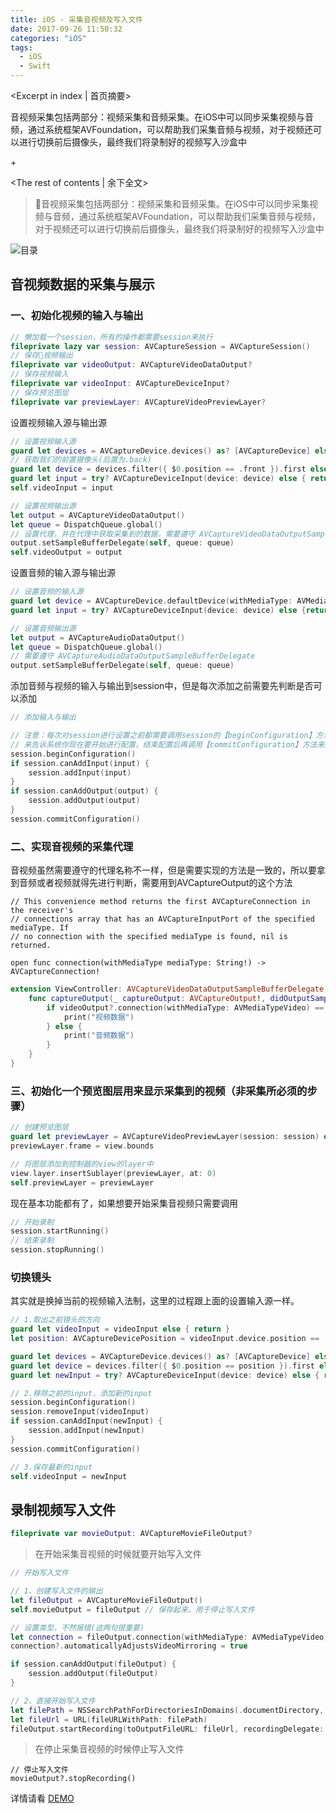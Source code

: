 ```yaml
---
title: iOS - 采集音视频及写入文件
date: 2017-09-26 11:50:32
categories: "iOS"
tags:
  - iOS
  - Swift
---
```


<Excerpt in index | 首页摘要> 

音视频采集包括两部分：视频采集和音频采集。在iOS中可以同步采集视频与音频，通过系统框架AVFoundation，可以帮助我们采集音频与视频，对于视频还可以进行切换前后摄像头，最终我们将录制好的视频写入沙盒中

+<!-- more -->

<The rest of contents | 余下全文>

> 音视频采集包括两部分：视频采集和音频采集。在iOS中可以同步采集视频与音频，通过系统框架AVFoundation，可以帮助我们采集音频与视频，对于视频还可以进行切换前后摄像头，最终我们将录制好的视频写入沙盒中

![目录](http://linxunfeng.github.io/images/2017/09/iOS-采集音视频及写入文件/1.gif)

## 音视频数据的采集与展示
### 一、初始化视频的输入与输出
``` swift
// 懒加载一个session，所有的操作都需要session来执行
fileprivate lazy var session: AVCaptureSession = AVCaptureSession()
// 保存视频输出
fileprivate var videoOutput: AVCaptureVideoDataOutput?
// 保存视频输入
fileprivate var videoInput: AVCaptureDeviceInput?
// 保存预览图层
fileprivate var previewLayer: AVCaptureVideoPreviewLayer?
```
设置视频输入源与输出源
```swift
// 设置视频输入源
guard let devices = AVCaptureDevice.devices() as? [AVCaptureDevice] else { return }
// 获取我们的前置摄像头(后置为.back)
guard let device = devices.filter({ $0.position == .front }).first else { return }
guard let input = try? AVCaptureDeviceInput(device: device) else { return }
self.videoInput = input

// 设置视频输出源
let output = AVCaptureVideoDataOutput()
let queue = DispatchQueue.global()
// 设置代理，并在代理中获取采集到的数据，需要遵守 AVCaptureVideoDataOutputSampleBufferDelegate
output.setSampleBufferDelegate(self, queue: queue)
self.videoOutput = output
```
设置音频的输入源与输出源
```swift
// 设置音频的输入源
guard let device = AVCaptureDevice.defaultDevice(withMediaType: AVMediaTypeAudio) else { return }
guard let input = try? AVCaptureDeviceInput(device: device) else {return}

// 设置音频输出源
let output = AVCaptureAudioDataOutput()
let queue = DispatchQueue.global()
// 需要遵守 AVCaptureAudioDataOutputSampleBufferDelegate
output.setSampleBufferDelegate(self, queue: queue)
```
添加音频与视频的输入与输出到session中，但是每次添加之前需要先判断是否可以添加

``` swift
// 添加输入与输出

// 注意：每次对session进行设置之前都需要调用session的【beginConfiguration】方法
// 来告诉系统你现在要开始进行配置，结束配置后再调用【commitConfiguration】方法来提交配置
session.beginConfiguration()
if session.canAddInput(input) {
    session.addInput(input)
}
if session.canAddOutput(output) {
    session.addOutput(output)
}
session.commitConfiguration()
```
### 二、实现音视频的采集代理
音视频虽然需要遵守的代理名称不一样，但是需要实现的方法是一致的，所以要拿到音频或者视频就得先进行判断，需要用到AVCaptureOutput的这个方法
```
// This convenience method returns the first AVCaptureConnection in the receiver's
// connections array that has an AVCaptureInputPort of the specified mediaType. If 
// no connection with the specified mediaType is found, nil is returned.

open func connection(withMediaType mediaType: String!) -> AVCaptureConnection!
```
```swift
extension ViewController: AVCaptureVideoDataOutputSampleBufferDelegate, AVCaptureAudioDataOutputSampleBufferDelegate {
    func captureOutput(_ captureOutput: AVCaptureOutput!, didOutputSampleBuffer sampleBuffer: CMSampleBuffer!, from connection: AVCaptureConnection!) {
        if videoOutput?.connection(withMediaType: AVMediaTypeVideo) == connection {
            print("视频数据")
        } else {
            print("音频数据")
        }
    }
}
```
### 三、初始化一个预览图层用来显示采集到的视频（非采集所必须的步骤）
```swift
// 创建预览图层
guard let previewLayer = AVCaptureVideoPreviewLayer(session: session) else {return}
previewLayer.frame = view.bounds

// 将图层添加到控制器的view的layer中
view.layer.insertSublayer(previewLayer, at: 0)
self.previewLayer = previewLayer
```

现在基本功能都有了，如果想要开始采集音视频只需要调用
```swift
// 开始录制
session.startRunning()
// 结束录制
session.stopRunning()
```

### 切换镜头
其实就是换掉当前的视频输入法制，这里的过程跟上面的设置输入源一样。
```swift
// 1.取出之前镜头的方向
guard let videoInput = videoInput else { return }
let position: AVCaptureDevicePosition = videoInput.device.position == .front ? .back : .front

guard let devices = AVCaptureDevice.devices() as? [AVCaptureDevice] else { return }
guard let device = devices.filter({ $0.position == position }).first else { return }
guard let newInput = try? AVCaptureDeviceInput(device: device) else { return }

// 2.移除之前的input，添加新的input
session.beginConfiguration()
session.removeInput(videoInput)
if session.canAddInput(newInput) {
    session.addInput(newInput)
}
session.commitConfiguration()

// 3.保存最新的input
self.videoInput = newInput
```

## 录制视频写入文件
```swift
fileprivate var movieOutput: AVCaptureMovieFileOutput?
```
> 在开始采集音视频的时候就要开始写入文件

``` swift
// 开始写入文件 

// 1、创建写入文件的输出
let fileOutput = AVCaptureMovieFileOutput()
self.movieOutput = fileOutput // 保存起来，用于停止写入文件

// 设置类型，不然报错(这两句很重要)
let connection = fileOutput.connection(withMediaType: AVMediaTypeVideo)
connection?.automaticallyAdjustsVideoMirroring = true

if session.canAddOutput(fileOutput) {
    session.addOutput(fileOutput)
}

// 2、直接开始写入文件
let filePath = NSSearchPathForDirectoriesInDomains(.documentDirectory, .userDomainMask, true).first! + "/abc.mp4"
let fileUrl = URL(fileURLWithPath: filePath)
fileOutput.startRecording(toOutputFileURL: fileUrl, recordingDelegate: self)
```
> 在停止采集音视频的时候停止写入文件

```
// 停止写入文件
movieOutput?.stopRecording()
```

详情请看 [DEMO](https://github.com/LinXunFeng/LXFRecordAndWriteMediaDemo)